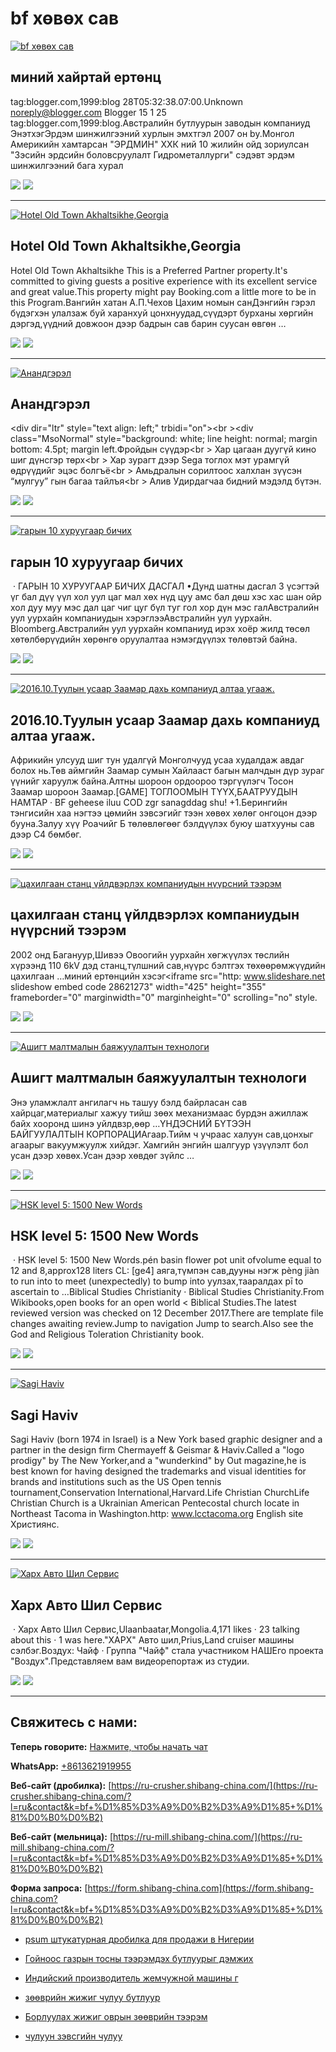 # bf хөвөх сав

<a href="https://swt.shibang-china.com/?l=ru&img&k=bf+%D1%85%D3%A9%D0%B2%D3%A9%D1%85+%D1%81%D0%B0%D0%B2" target="_blank">![bf хөвөх сав](http://static.shibang-china.com/all-800x300/1159.jpg)</a>

## миний хайртай ертөнц
tag:blogger.com,1999:blog 28T05:32:38.07:00.Unknown noreply@blogger.com Blogger 15 1 25 tag:blogger.com,1999:blog.Австралийн бутлуурын заводын компаниуд ЭнэтхэгЭрдэм шинжилгээний хурлын эмхтгэл 2007 он by.Монгол Америкийн хамтарсан &quot;ЭРДМИН&quot; ХХК ний 10 жилийн ойд зориулсан &quot;Зэсийн эрдсийн боловсруулалт Гидрометаллурги&quot; сэдэвт эрдэм шинжилгээний бага хурал


<a href="https://whatsapp.shibangsoft.com/WhatsApp.php" target="_blank" title="WhatsApp">![](http://static.shibang-china.com/icon/whatsapp.png)</a> <a href="https://swt.shibang-china.com/?l=ru&icon&k=bf+%D1%85%D3%A9%D0%B2%D3%A9%D1%85+%D1%81%D0%B0%D0%B2" target="_blank">![](http://static.shibang-china.com/icon/chat-ru.png)</a>

---

<a href="https://swt.shibang-china.com/?l=ru&img&k=bf+%D1%85%D3%A9%D0%B2%D3%A9%D1%85+%D1%81%D0%B0%D0%B2" target="_blank">![Hotel Old Town Akhaltsikhe,Georgia](http://static.shibang-china.com/all-800x300/309.jpg)</a>

## Hotel Old Town Akhaltsikhe,Georgia
Hotel Old Town Akhaltsikhe This is a Preferred Partner property.It's committed to giving guests a positive experience with its excellent service and great value.This property might pay Booking.com a little more to be in this Program.Вангийн хатан А.П.Чехов Цахим номын санДэнгийн гэрэл бүдэгхэн улалзаж буй харанхуй цонхнуудад,сүүдэрт бурханы хөргийн дэргэд,үүдний довжоон дээр бадрын сав барин суусан өвгөн …


<a href="https://whatsapp.shibangsoft.com/WhatsApp.php" target="_blank" title="WhatsApp">![](http://static.shibang-china.com/icon/whatsapp.png)</a> <a href="https://swt.shibang-china.com/?l=ru&icon&k=bf+%D1%85%D3%A9%D0%B2%D3%A9%D1%85+%D1%81%D0%B0%D0%B2" target="_blank">![](http://static.shibang-china.com/icon/chat-ru.png)</a>

---

<a href="https://swt.shibang-china.com/?l=ru&img&k=bf+%D1%85%D3%A9%D0%B2%D3%A9%D1%85+%D1%81%D0%B0%D0%B2" target="_blank">![Анандгэрэл](http://static.shibang-china.com/all-800x300/702.jpg)</a>

## Анандгэрэл
&lt;div dir=&quot;ltr&quot; style=&quot;text align: left;&quot; trbidi=&quot;on&quot;&gt;&lt;br &gt;&lt;div class=&quot;MsoNormal&quot; style=&quot;background: white; line height: normal; margin bottom: 4.5pt; margin left.Фройдын сүүдэр&lt;br &gt; Хар цагаан дуугүй кино шиг дүнсгэр төрх&lt;br &gt; Хар зурагт дээр Sega тоглох мэт урамгүй өдрүүдийг эцэс болгъё&lt;br &gt; Амьдралын сорилтоос халхлан зүүсэн “мулгуу” гын багаа тайлъя&lt;br &gt; Алив Удирдагчаа бидний мэдэлд бүтэн.


<a href="https://whatsapp.shibangsoft.com/WhatsApp.php" target="_blank" title="WhatsApp">![](http://static.shibang-china.com/icon/whatsapp.png)</a> <a href="https://swt.shibang-china.com/?l=ru&icon&k=bf+%D1%85%D3%A9%D0%B2%D3%A9%D1%85+%D1%81%D0%B0%D0%B2" target="_blank">![](http://static.shibang-china.com/icon/chat-ru.png)</a>

---

<a href="https://swt.shibang-china.com/?l=ru&img&k=bf+%D1%85%D3%A9%D0%B2%D3%A9%D1%85+%D1%81%D0%B0%D0%B2" target="_blank">![гарын 10 хуруугаар бичих](http://static.shibang-china.com/all-800x300/324.jpg)</a>

## гарын 10 хуруугаар бичих
&nbsp;&#0183;&#32;ГАРЫН 10 ХУРУУГААР БИЧИХ ДАСГАЛ •Дунд шатны дасгал 3 үсэгтэй үг бал дүү үүл хол уул цаг мал хөх нүд цуу амс бал дөш хэс хас шан ойр хол дуу муу мэс дал цаг чиг цуг бүл туг гол хор дүн мэс галАвстралийн уул уурхайн компаниудын хэрэглээАвстралийн уул уурхайн. Bloomberg.Австралийн уул уурхайн компаниуд ирэх хоёр жилд төсөл хөтөлбөрүүдийн хөрөнгө оруулалтаа нэмэгдүүлэх төлөвтэй байна.


<a href="https://whatsapp.shibangsoft.com/WhatsApp.php" target="_blank" title="WhatsApp">![](http://static.shibang-china.com/icon/whatsapp.png)</a> <a href="https://swt.shibang-china.com/?l=ru&icon&k=bf+%D1%85%D3%A9%D0%B2%D3%A9%D1%85+%D1%81%D0%B0%D0%B2" target="_blank">![](http://static.shibang-china.com/icon/chat-ru.png)</a>

---

<a href="https://swt.shibang-china.com/?l=ru&img&k=bf+%D1%85%D3%A9%D0%B2%D3%A9%D1%85+%D1%81%D0%B0%D0%B2" target="_blank">![2016.10.Туулын усаар Заамар дахь компаниуд алтаа угааж.](http://static.shibang-china.com/all-800x300/1415.jpg)</a>

## 2016.10.Туулын усаар Заамар дахь компаниуд алтаа угааж.
Африкийн улсууд шиг тун удалгүй Монголчууд усаа худалдаж авдаг болох нь.Төв аймгийн Заамар сумын Хайлааст багын малчдын дүр зураг үүнийг харуулж байна.Алтны шороон ордоороо тэргүүлэгч Тосон Заамар шороон Заамар.[GAME] ТОГЛООМЫН ТҮҮХ,БААТРУУДЫН НАМТАР&nbsp;&#0183;&#32;BF geheese iluu COD zgr sanagddag shu! +1.Берингийн тэнгисийн хаа нэгтээ цөмийн зэвсэгийг тээн хөвөх хөлөг онгоцон дээр бууна.Залуу хүү Роачийг Б төлөвлөгөөг бэлдүүлэх буюу шатхууны сав дээр С4 бөмбөг.


<a href="https://whatsapp.shibangsoft.com/WhatsApp.php" target="_blank" title="WhatsApp">![](http://static.shibang-china.com/icon/whatsapp.png)</a> <a href="https://swt.shibang-china.com/?l=ru&icon&k=bf+%D1%85%D3%A9%D0%B2%D3%A9%D1%85+%D1%81%D0%B0%D0%B2" target="_blank">![](http://static.shibang-china.com/icon/chat-ru.png)</a>

---

<a href="https://swt.shibang-china.com/?l=ru&img&k=bf+%D1%85%D3%A9%D0%B2%D3%A9%D1%85+%D1%81%D0%B0%D0%B2" target="_blank">![цахилгаан станц үйлдвэрлэх компаниудын нүүрсний тээрэм](http://static.shibang-china.com/all-800x300/1179.jpg)</a>

## цахилгаан станц үйлдвэрлэх компаниудын нүүрсний тээрэм
2002 онд Багануур,Шивээ Овоогийн уурхайн хөгжүүлэх төслийн хүрээнд 110 6kV дэд станц,түлшний сав,нүүрс бэлтгэх төхөөрөмжүүдийн цахилгаан …миний ертөнцийн хэсэг&lt;iframe src=&quot;http: www.slideshare.net slideshow embed code 28621273&quot; width=&quot;425&quot; height=&quot;355&quot; frameborder=&quot;0&quot; marginwidth=&quot;0&quot; marginheight=&quot;0&quot; scrolling=&quot;no&quot; style.


<a href="https://whatsapp.shibangsoft.com/WhatsApp.php" target="_blank" title="WhatsApp">![](http://static.shibang-china.com/icon/whatsapp.png)</a> <a href="https://swt.shibang-china.com/?l=ru&icon&k=bf+%D1%85%D3%A9%D0%B2%D3%A9%D1%85+%D1%81%D0%B0%D0%B2" target="_blank">![](http://static.shibang-china.com/icon/chat-ru.png)</a>

---

<a href="https://swt.shibang-china.com/?l=ru&img&k=bf+%D1%85%D3%A9%D0%B2%D3%A9%D1%85+%D1%81%D0%B0%D0%B2" target="_blank">![Ашигт малтмалын баяжуулалтын технологи](http://static.shibang-china.com/all-800x300/574.jpg)</a>

## Ашигт малтмалын баяжуулалтын технологи
Энэ уламжлалт ангилагч нь ташуу бэлд байрласан сав хайрцаг,материалыг хажуу тийш зөөх механизмаас бурдэн ажиллаж байх хооронд шинэ уйлдвзр,өөр …ҮНДЭСНИЙ БҮТЭЭН БАЙГУУЛАЛТЫН КОРПОРАЦИАгаар.Тийм ч учраас халуун сав,цонхыг агаарыг вакуумжуулж хийдэг. Хамгийн энгийн шалгуур үзүүлэлт бол усан дээр хөвөх.Усан дээр хөвдөг зүйлс …


<a href="https://whatsapp.shibangsoft.com/WhatsApp.php" target="_blank" title="WhatsApp">![](http://static.shibang-china.com/icon/whatsapp.png)</a> <a href="https://swt.shibang-china.com/?l=ru&icon&k=bf+%D1%85%D3%A9%D0%B2%D3%A9%D1%85+%D1%81%D0%B0%D0%B2" target="_blank">![](http://static.shibang-china.com/icon/chat-ru.png)</a>

---

<a href="https://swt.shibang-china.com/?l=ru&img&k=bf+%D1%85%D3%A9%D0%B2%D3%A9%D1%85+%D1%81%D0%B0%D0%B2" target="_blank">![HSK level 5: 1500 New Words](http://static.shibang-china.com/all-800x300/79.jpg)</a>

## HSK level 5: 1500 New Words
&nbsp;&#0183;&#32;HSK level 5: 1500 New Words.p&#233;n basin flower pot unit ofvolume equal to 12 and 8,approx128 liters CL: [ge4] аяга,түмпэн сав,дууны нэгж p&#232;ng ji&#224;n to run into to meet (unexpectedly) to bump into уулзах,тааралдах pī to ascertain to …Biblical Studies Christianity&nbsp;&#0183;&#32;Biblical Studies Christianity.From Wikibooks,open books for an open world &lt; Biblical Studies.The latest reviewed version was checked on 12 December 2017.There are template file changes awaiting review.Jump to navigation Jump to search.Also see the God and Religious Toleration Christianity book.


<a href="https://whatsapp.shibangsoft.com/WhatsApp.php" target="_blank" title="WhatsApp">![](http://static.shibang-china.com/icon/whatsapp.png)</a> <a href="https://swt.shibang-china.com/?l=ru&icon&k=bf+%D1%85%D3%A9%D0%B2%D3%A9%D1%85+%D1%81%D0%B0%D0%B2" target="_blank">![](http://static.shibang-china.com/icon/chat-ru.png)</a>

---

<a href="https://swt.shibang-china.com/?l=ru&img&k=bf+%D1%85%D3%A9%D0%B2%D3%A9%D1%85+%D1%81%D0%B0%D0%B2" target="_blank">![Sagi Haviv](http://static.shibang-china.com/all-800x300/584.jpg)</a>

## Sagi Haviv
Sagi Haviv (born 1974 in Israel) is a New York based graphic designer and a partner in the design firm Chermayeff &amp; Geismar &amp; Haviv.Called a &quot;logo prodigy&quot; by The New Yorker,and a &quot;wunderkind&quot; by Out magazine,he is best known for having designed the trademarks and visual identities for brands and institutions such as the US Open tennis tournament,Conservation International,Harvard.Life Christian ChurchLife Christian Church is a Ukrainian American Pentecostal church locate in Northeast Tacoma in Washington.http: www.lcctacoma.org English site Християнс.


<a href="https://whatsapp.shibangsoft.com/WhatsApp.php" target="_blank" title="WhatsApp">![](http://static.shibang-china.com/icon/whatsapp.png)</a> <a href="https://swt.shibang-china.com/?l=ru&icon&k=bf+%D1%85%D3%A9%D0%B2%D3%A9%D1%85+%D1%81%D0%B0%D0%B2" target="_blank">![](http://static.shibang-china.com/icon/chat-ru.png)</a>

---

<a href="https://swt.shibang-china.com/?l=ru&img&k=bf+%D1%85%D3%A9%D0%B2%D3%A9%D1%85+%D1%81%D0%B0%D0%B2" target="_blank">![Харх Авто Шил Сервис](http://static.shibang-china.com/all-800x300/133.jpg)</a>

## Харх Авто Шил Сервис
&nbsp;&#0183;&#32;Харх Авто Шил Сервис,Ulaanbaatar,Mongolia.4,171 likes &#183; 23 talking about this &#183; 1 was here.&quot;ХАРХ&quot; Авто шил,Prius,Land cruiser машины сэлбэг.Воздух: Чайф&nbsp;&#0183;&#32;Группа &quot;Чайф&quot; стала участником НАШЕго проекта &quot;Воздух&quot;.Представляем вам видеорепортаж из студии.


<a href="https://whatsapp.shibangsoft.com/WhatsApp.php" target="_blank" title="WhatsApp">![](http://static.shibang-china.com/icon/whatsapp.png)</a> <a href="https://swt.shibang-china.com/?l=ru&icon&k=bf+%D1%85%D3%A9%D0%B2%D3%A9%D1%85+%D1%81%D0%B0%D0%B2" target="_blank">![](http://static.shibang-china.com/icon/chat-ru.png)</a>

---
## Свяжитесь с нами:

**Теперь говорите:** [Нажмите, чтобы начать чат](https://swt.shibang-china.com?l=ru&contact&k=bf+%D1%85%D3%A9%D0%B2%D3%A9%D1%85+%D1%81%D0%B0%D0%B2)

**WhatsApp:**  [+8613621919955](https://whatsapp.shibangsoft.com/WhatsApp.php)

**Веб-сайт (дробилка):** [https://ru-crusher.shibang-china.com/](https://ru-crusher.shibang-china.com/?l=ru&contact&k=bf+%D1%85%D3%A9%D0%B2%D3%A9%D1%85+%D1%81%D0%B0%D0%B2)

**Веб-сайт (мельница):** [https://ru-mill.shibang-china.com/](https://ru-mill.shibang-china.com/?l=ru&contact&k=bf+%D1%85%D3%A9%D0%B2%D3%A9%D1%85+%D1%81%D0%B0%D0%B2)

**Форма запроса:** [https://form.shibang-china.com](https://form.shibang-china.com?l=ru&contact&k=bf+%D1%85%D3%A9%D0%B2%D3%A9%D1%85+%D1%81%D0%B0%D0%B2)

* [psum штукатурная дробилка для продажи в Нигерии](../126/psum%20%D1%88%D1%82%D1%83%D0%BA%D0%B0%D1%82%D1%83%D1%80%D0%BD%D0%B0%D1%8F%20%D0%B4%D1%80%D0%BE%D0%B1%D0%B8%D0%BB%D0%BA%D0%B0%20%D0%B4%D0%BB%D1%8F%20%D0%BF%D1%80%D0%BE%D0%B4%D0%B0%D0%B6%D0%B8%20%D0%B2%20%D0%9D%D0%B8%D0%B3%D0%B5%D1%80%D0%B8%D0%B8.md)

* [Гойноос газрын тосны тээрэмдэх бутлуурыг дэмжих](../126/%D0%93%D0%BE%D0%B9%D0%BD%D0%BE%D0%BE%D1%81%20%D0%B3%D0%B0%D0%B7%D1%80%D1%8B%D0%BD%20%D1%82%D0%BE%D1%81%D0%BD%D1%8B%20%D1%82%D1%8D%D1%8D%D1%80%D1%8D%D0%BC%D0%B4%D1%8D%D1%85%20%D0%B1%D1%83%D1%82%D0%BB%D1%83%D1%83%D1%80%D1%8B%D0%B3%20%D0%B4%D1%8D%D0%BC%D0%B6%D0%B8%D1%85.md)

* [Индийский производитель жемчужной машины г](../130/%D0%98%D0%BD%D0%B4%D0%B8%D0%B9%D1%81%D0%BA%D0%B8%D0%B9%20%D0%BF%D1%80%D0%BE%D0%B8%D0%B7%D0%B2%D0%BE%D0%B4%D0%B8%D1%82%D0%B5%D0%BB%D1%8C%20%D0%B6%D0%B5%D0%BC%D1%87%D1%83%D0%B6%D0%BD%D0%BE%D0%B9%20%D0%BC%D0%B0%D1%88%D0%B8%D0%BD%D1%8B%20%D0%B3.md)

* [зөөврийн жижиг чулуу бутлуур](../129/%D0%B7%D3%A9%D3%A9%D0%B2%D1%80%D0%B8%D0%B9%D0%BD%20%D0%B6%D0%B8%D0%B6%D0%B8%D0%B3%20%D1%87%D1%83%D0%BB%D1%83%D1%83%20%D0%B1%D1%83%D1%82%D0%BB%D1%83%D1%83%D1%80.md)

* [Борлуулах жижиг оврын зөөврийн тээрэм](../126/%D0%91%D0%BE%D1%80%D0%BB%D1%83%D1%83%D0%BB%D0%B0%D1%85%20%D0%B6%D0%B8%D0%B6%D0%B8%D0%B3%20%D0%BE%D0%B2%D1%80%D1%8B%D0%BD%20%D0%B7%D3%A9%D3%A9%D0%B2%D1%80%D0%B8%D0%B9%D0%BD%20%D1%82%D1%8D%D1%8D%D1%80%D1%8D%D0%BC.md)

* [чулуун зэвсгийн чулуу](../128/%D1%87%D1%83%D0%BB%D1%83%D1%83%D0%BD%20%D0%B7%D1%8D%D0%B2%D1%81%D0%B3%D0%B8%D0%B9%D0%BD%20%D1%87%D1%83%D0%BB%D1%83%D1%83.md)